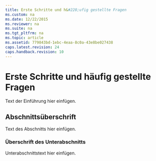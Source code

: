 ```yaml
---
title: Erste Schritte und h&#228;ufig gestellte Fragen
ms.custom: na
ms.date: 12/22/2015
ms.reviewer: na
ms.suite: na
ms.tgt_pltfrm: na
ms.topic: article
ms.assetid: 779843bd-1ebc-4eaa-8c0a-43e8be027438
caps.latest.revision: 24
caps.handback.revision: 10
---
```

# Erste Schritte und h&#228;ufig gestellte Fragen
Text der Einführung hier einfügen.


## Abschnittsüberschrift

Text des Abschnitts hier einfügen.


### Überschrift des Unterabschnitts

Unterabschnittstext hier einfügen.






